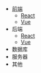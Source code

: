 - [前端](前端/)
    - [React](前端/react/)
    - [Vue](前端/vue/)
- 后端
    - [React](前端/react/)
    - [Vue](前端/vue/)
- 数据库
- 服务器
- 其他
